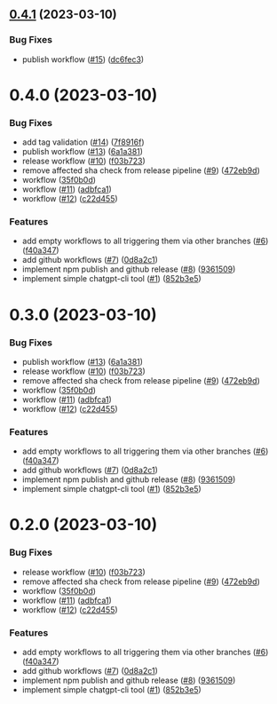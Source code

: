 

## [0.4.1](https://github.com/miroslavzeman/openai-cli/compare/0.4.0...0.4.1) (2023-03-10)


### Bug Fixes

* publish workflow ([#15](https://github.com/miroslavzeman/openai-cli/issues/15)) ([dc6fec3](https://github.com/miroslavzeman/openai-cli/commit/dc6fec32150a4867d6b7e06e3893955b19271309))

# 0.4.0 (2023-03-10)


### Bug Fixes

* add tag validation ([#14](https://github.com/miroslavzeman/openai-cli/issues/14)) ([7f8916f](https://github.com/miroslavzeman/openai-cli/commit/7f8916fa4d4b495967e322a96d72328bf19e5152))
* publish workflow ([#13](https://github.com/miroslavzeman/openai-cli/issues/13)) ([6a1a381](https://github.com/miroslavzeman/openai-cli/commit/6a1a3811daa91bcefbd08d822ecc8de54c660ad1))
* release workflow ([#10](https://github.com/miroslavzeman/openai-cli/issues/10)) ([f03b723](https://github.com/miroslavzeman/openai-cli/commit/f03b723b01ee1e2423ce793c6fd2c0de8bc30f97))
* remove affected sha check from release pipeline ([#9](https://github.com/miroslavzeman/openai-cli/issues/9)) ([472eb9d](https://github.com/miroslavzeman/openai-cli/commit/472eb9d854c034190cc991f0ddc49929c881e0f4))
* workflow ([35f0b0d](https://github.com/miroslavzeman/openai-cli/commit/35f0b0da5c99f3a0f0cf3e62953d10b5980f96d8))
* workflow ([#11](https://github.com/miroslavzeman/openai-cli/issues/11)) ([adbfca1](https://github.com/miroslavzeman/openai-cli/commit/adbfca134db70964da74a6cd9eb7aac1f3d9c343))
* workflow ([#12](https://github.com/miroslavzeman/openai-cli/issues/12)) ([c22d455](https://github.com/miroslavzeman/openai-cli/commit/c22d455f63ca8ebd782a7b699d592991b14e9f52))


### Features

* add empty workflows to all triggering them via other branches ([#6](https://github.com/miroslavzeman/openai-cli/issues/6)) ([f40a347](https://github.com/miroslavzeman/openai-cli/commit/f40a347a62fd3ab6696cbb602abaaaa3a2329a28))
* add github workflows ([#7](https://github.com/miroslavzeman/openai-cli/issues/7)) ([0d8a2c1](https://github.com/miroslavzeman/openai-cli/commit/0d8a2c1f5be922ae91dc74bc93415d35cfcddee6))
* implement npm publish and github release ([#8](https://github.com/miroslavzeman/openai-cli/issues/8)) ([9361509](https://github.com/miroslavzeman/openai-cli/commit/9361509810917f0e6f080edcabb9c1f55bd2fd86))
* implement simple chatgpt-cli tool ([#1](https://github.com/miroslavzeman/openai-cli/issues/1)) ([852b3e5](https://github.com/miroslavzeman/openai-cli/commit/852b3e58c8a991a15d4fb61b59ca532a9007b6b6))

# 0.3.0 (2023-03-10)


### Bug Fixes

* publish workflow ([#13](https://github.com/miroslavzeman/openai-cli/issues/13)) ([6a1a381](https://github.com/miroslavzeman/openai-cli/commit/6a1a3811daa91bcefbd08d822ecc8de54c660ad1))
* release workflow ([#10](https://github.com/miroslavzeman/openai-cli/issues/10)) ([f03b723](https://github.com/miroslavzeman/openai-cli/commit/f03b723b01ee1e2423ce793c6fd2c0de8bc30f97))
* remove affected sha check from release pipeline ([#9](https://github.com/miroslavzeman/openai-cli/issues/9)) ([472eb9d](https://github.com/miroslavzeman/openai-cli/commit/472eb9d854c034190cc991f0ddc49929c881e0f4))
* workflow ([35f0b0d](https://github.com/miroslavzeman/openai-cli/commit/35f0b0da5c99f3a0f0cf3e62953d10b5980f96d8))
* workflow ([#11](https://github.com/miroslavzeman/openai-cli/issues/11)) ([adbfca1](https://github.com/miroslavzeman/openai-cli/commit/adbfca134db70964da74a6cd9eb7aac1f3d9c343))
* workflow ([#12](https://github.com/miroslavzeman/openai-cli/issues/12)) ([c22d455](https://github.com/miroslavzeman/openai-cli/commit/c22d455f63ca8ebd782a7b699d592991b14e9f52))


### Features

* add empty workflows to all triggering them via other branches ([#6](https://github.com/miroslavzeman/openai-cli/issues/6)) ([f40a347](https://github.com/miroslavzeman/openai-cli/commit/f40a347a62fd3ab6696cbb602abaaaa3a2329a28))
* add github workflows ([#7](https://github.com/miroslavzeman/openai-cli/issues/7)) ([0d8a2c1](https://github.com/miroslavzeman/openai-cli/commit/0d8a2c1f5be922ae91dc74bc93415d35cfcddee6))
* implement npm publish and github release ([#8](https://github.com/miroslavzeman/openai-cli/issues/8)) ([9361509](https://github.com/miroslavzeman/openai-cli/commit/9361509810917f0e6f080edcabb9c1f55bd2fd86))
* implement simple chatgpt-cli tool ([#1](https://github.com/miroslavzeman/openai-cli/issues/1)) ([852b3e5](https://github.com/miroslavzeman/openai-cli/commit/852b3e58c8a991a15d4fb61b59ca532a9007b6b6))

# 0.2.0 (2023-03-10)


### Bug Fixes

* release workflow ([#10](https://github.com/miroslavzeman/openai-cli/issues/10)) ([f03b723](https://github.com/miroslavzeman/openai-cli/commit/f03b723b01ee1e2423ce793c6fd2c0de8bc30f97))
* remove affected sha check from release pipeline ([#9](https://github.com/miroslavzeman/openai-cli/issues/9)) ([472eb9d](https://github.com/miroslavzeman/openai-cli/commit/472eb9d854c034190cc991f0ddc49929c881e0f4))
* workflow ([35f0b0d](https://github.com/miroslavzeman/openai-cli/commit/35f0b0da5c99f3a0f0cf3e62953d10b5980f96d8))
* workflow ([#11](https://github.com/miroslavzeman/openai-cli/issues/11)) ([adbfca1](https://github.com/miroslavzeman/openai-cli/commit/adbfca134db70964da74a6cd9eb7aac1f3d9c343))
* workflow ([#12](https://github.com/miroslavzeman/openai-cli/issues/12)) ([c22d455](https://github.com/miroslavzeman/openai-cli/commit/c22d455f63ca8ebd782a7b699d592991b14e9f52))


### Features

* add empty workflows to all triggering them via other branches ([#6](https://github.com/miroslavzeman/openai-cli/issues/6)) ([f40a347](https://github.com/miroslavzeman/openai-cli/commit/f40a347a62fd3ab6696cbb602abaaaa3a2329a28))
* add github workflows ([#7](https://github.com/miroslavzeman/openai-cli/issues/7)) ([0d8a2c1](https://github.com/miroslavzeman/openai-cli/commit/0d8a2c1f5be922ae91dc74bc93415d35cfcddee6))
* implement npm publish and github release ([#8](https://github.com/miroslavzeman/openai-cli/issues/8)) ([9361509](https://github.com/miroslavzeman/openai-cli/commit/9361509810917f0e6f080edcabb9c1f55bd2fd86))
* implement simple chatgpt-cli tool ([#1](https://github.com/miroslavzeman/openai-cli/issues/1)) ([852b3e5](https://github.com/miroslavzeman/openai-cli/commit/852b3e58c8a991a15d4fb61b59ca532a9007b6b6))